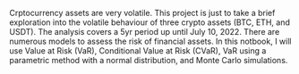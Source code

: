 Crptocurrency assets are very volatile. This project is just to take a brief exploration into the volatile behaviour of three crypto assets (BTC, ETH, and USDT). The analysis covers a 5yr period up until July 10, 2022. There are numerous models to assess the risk of financial assets. In this notbook, I will use Value at
Risk (VaR), Conditional Value at Risk (CVaR), VaR using a parametric method with a normal distribution, and Monte Carlo simulations.
